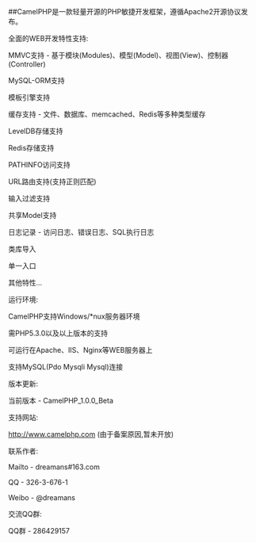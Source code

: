 ##CamelPHP是一款轻量开源的PHP敏捷开发框架，遵循Apache2开源协议发布。


全面的WEB开发特性支持:

  MMVC支持 - 基于模块(Modules)、模型(Model)、视图(View)、控制器(Controller)
  
  MySQL-ORM支持

  模板引擎支持

  缓存支持 - 文件、数据库、memcached、Redis等多种类型缓存

  LevelDB存储支持

  Redis存储支持

  PATHINFO访问支持

  URL路由支持(支持正则匹配)

  输入过滤支持

  共享Model支持

  日志记录 - 访问日志、错误日志、SQL执行日志

  类库导入

  单一入口

  其他特性...


运行环境:  

  CamelPHP支持Windows/*nux服务器环境

  需PHP5.3.0以及以上版本的支持

  可运行在Apache、IIS、Nginx等WEB服务器上   

  支持MySQL(Pdo Mysqli Mysql)连接


版本更新:

  当前版本 - CamelPHP_1.0.0_Beta


支持网站:

  http://www.camelphp.com (由于备案原因,暂未开放)


联系作者:

  Mailto - dreamans#163.com

  QQ     - 326-3-676-1

  Weibo  - @dreamans


交流QQ群:

  QQ群 - 286429157


